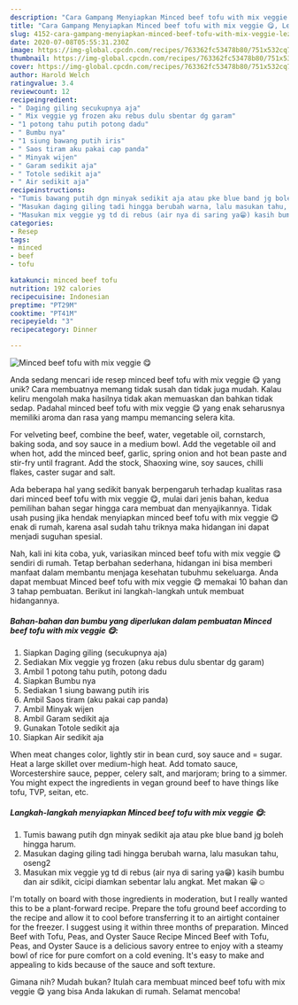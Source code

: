 ```yaml
---
description: "Cara Gampang Menyiapkan Minced beef tofu with mix veggie 😋, Lezat Sekali"
title: "Cara Gampang Menyiapkan Minced beef tofu with mix veggie 😋, Lezat Sekali"
slug: 4152-cara-gampang-menyiapkan-minced-beef-tofu-with-mix-veggie-lezat-sekali
date: 2020-07-08T05:55:31.230Z
image: https://img-global.cpcdn.com/recipes/763362fc53478b80/751x532cq70/minced-beef-tofu-with-mix-veggie-😋-foto-resep-utama.jpg
thumbnail: https://img-global.cpcdn.com/recipes/763362fc53478b80/751x532cq70/minced-beef-tofu-with-mix-veggie-😋-foto-resep-utama.jpg
cover: https://img-global.cpcdn.com/recipes/763362fc53478b80/751x532cq70/minced-beef-tofu-with-mix-veggie-😋-foto-resep-utama.jpg
author: Harold Welch
ratingvalue: 3.4
reviewcount: 12
recipeingredient:
- " Daging giling secukupnya aja"
- " Mix veggie yg frozen aku rebus dulu sbentar dg garam"
- "1 potong tahu putih potong dadu"
- " Bumbu nya"
- "1 siung bawang putih iris"
- " Saos tiram aku pakai cap panda"
- " Minyak wijen"
- " Garam sedikit aja"
- " Totole sedikit aja"
- " Air sedikit aja"
recipeinstructions:
- "Tumis bawang putih dgn minyak sedikit aja atau pke blue band jg boleh hingga harum."
- "Masukan daging giling tadi hingga berubah warna, lalu masukan tahu, oseng2"
- "Masukan mix veggie yg td di rebus (air nya di saring ya😁) kasih bumbu dan air sdikit, cicipi diamkan sebentar lalu angkat. Met makan 😀☺️"
categories:
- Resep
tags:
- minced
- beef
- tofu

katakunci: minced beef tofu 
nutrition: 192 calories
recipecuisine: Indonesian
preptime: "PT29M"
cooktime: "PT41M"
recipeyield: "3"
recipecategory: Dinner

---
```



![Minced beef tofu with mix veggie 😋](https://img-global.cpcdn.com/recipes/763362fc53478b80/751x532cq70/minced-beef-tofu-with-mix-veggie-😋-foto-resep-utama.jpg)

Anda sedang mencari ide resep minced beef tofu with mix veggie 😋 yang unik? Cara membuatnya memang tidak susah dan tidak juga mudah. Kalau keliru mengolah maka hasilnya tidak akan memuaskan dan bahkan tidak sedap. Padahal minced beef tofu with mix veggie 😋 yang enak seharusnya memiliki aroma dan rasa yang mampu memancing selera kita.

For velveting beef, combine the beef, water, vegetable oil, cornstarch, baking soda, and soy sauce in a medium bowl. Add the vegetable oil and when hot, add the minced beef, garlic, spring onion and hot bean paste and stir-fry until fragrant. Add the stock, Shaoxing wine, soy sauces, chilli flakes, caster sugar and salt.

Ada beberapa hal yang sedikit banyak berpengaruh terhadap kualitas rasa dari minced beef tofu with mix veggie 😋, mulai dari jenis bahan, kedua pemilihan bahan segar hingga cara membuat dan menyajikannya. Tidak usah pusing jika hendak menyiapkan minced beef tofu with mix veggie 😋 enak di rumah, karena asal sudah tahu triknya maka hidangan ini dapat menjadi suguhan spesial.


Nah, kali ini kita coba, yuk, variasikan minced beef tofu with mix veggie 😋 sendiri di rumah. Tetap berbahan sederhana, hidangan ini bisa memberi manfaat dalam membantu menjaga kesehatan tubuhmu sekeluarga. Anda dapat membuat Minced beef tofu with mix veggie 😋 memakai 10 bahan dan 3 tahap pembuatan. Berikut ini langkah-langkah untuk membuat hidangannya.

<!--inarticleads1-->

##### Bahan-bahan dan bumbu yang diperlukan dalam pembuatan Minced beef tofu with mix veggie 😋:

1. Siapkan  Daging giling (secukupnya aja)
1. Sediakan  Mix veggie yg frozen (aku rebus dulu sbentar dg garam)
1. Ambil 1 potong tahu putih, potong dadu
1. Siapkan  Bumbu nya
1. Sediakan 1 siung bawang putih iris
1. Ambil  Saos tiram (aku pakai cap panda)
1. Ambil  Minyak wijen
1. Ambil  Garam sedikit aja
1. Gunakan  Totole sedikit aja
1. Siapkan  Air sedikit aja


When meat changes color, lightly stir in bean curd, soy sauce and = sugar. Heat a large skillet over medium-high heat. Add tomato sauce, Worcestershire sauce, pepper, celery salt, and marjoram; bring to a simmer. You might expect the ingredients in vegan ground beef to have things like tofu, TVP, seitan, etc. 

<!--inarticleads2-->

##### Langkah-langkah menyiapkan Minced beef tofu with mix veggie 😋:

1. Tumis bawang putih dgn minyak sedikit aja atau pke blue band jg boleh hingga harum.
1. Masukan daging giling tadi hingga berubah warna, lalu masukan tahu, oseng2
1. Masukan mix veggie yg td di rebus (air nya di saring ya😁) kasih bumbu dan air sdikit, cicipi diamkan sebentar lalu angkat. Met makan 😀☺️


I&#39;m totally on board with those ingredients in moderation, but I really wanted this to be a plant-forward recipe. Prepare the tofu ground beef according to the recipe and allow it to cool before transferring it to an airtight container for the freezer. I suggest using it within three months of preparation. Minced Beef with Tofu, Peas, and Oyster Sauce Recipe Minced Beef with Tofu, Peas, and Oyster Sauce is a delicious savory entree to enjoy with a steamy bowl of rice for pure comfort on a cold evening. It&#39;s easy to make and appealing to kids because of the sauce and soft texture. 

Gimana nih? Mudah bukan? Itulah cara membuat minced beef tofu with mix veggie 😋 yang bisa Anda lakukan di rumah. Selamat mencoba!
